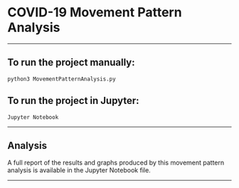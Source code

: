 # COVID-19 Movement Pattern Analysis

***

## To run the project manually:

`python3 MovementPatternAnalysis.py`

## To run the project in Jupyter:

`Jupyter Notebook`

---

## Analysis
A full report of the results and graphs produced by this movement pattern analysis is available in the Jupyter Notebook file.

***
